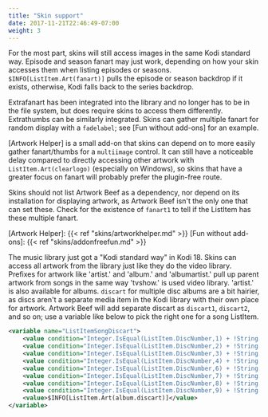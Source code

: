 ```yaml
---
title: "Skin support"
date: 2017-11-21T22:46:49-07:00
weight: 3
---
```


For the most part, skins will still access images in the same Kodi standard way.
Episode and season fanart may just work, depending on how your skin accesses them when listing
episodes or seasons. `$INFO[ListItem.Art(fanart)]` pulls the episode or season backdrop if it exists,
otherwise, Kodi falls back to the series backdrop.

Extrafanart has been integrated into the library and no longer has to be in the file system,
but does require skins to access them differently. Extrathumbs can be similarly integrated.
Skins can gather multiple fanart for random display with a `fadelabel`; see [Fun without add-ons] for an example.

[Artwork Helper] is a small add-on that skins can depend on to more easily gather fanart/thumbs for a
`multiimage` control. It can still have a noticeable delay compared to directly accessing
other artwork with `ListItem.Art(clearlogo)` (especially on Windows), so skins that have a greater
focus on fanart will probably prefer the plugin-free route.

Skins should not list Artwork Beef as a dependency, nor depend on its installation for displaying
artwork, as Artwork Beef isn't the only one that can set these. Check for the existence of
`fanart1` to tell if the ListItem has these multiple fanart.

[Artwork Helper]: {{< ref "skins/artworkhelper.md" >}}
[Fun without add-ons]: {{< ref "skins/addonfreefun.md" >}}

The music library just got a "Kodi standard way" in Kodi 18. Skins can access all artwork from the
library just like they do the video library. Prefixes for artwork like 'artist.' and 'album.'
and 'albumartist.' pull up parent artwork from songs in the same way 'tvshow.' is used video
library. 'artist.' is also available for albums. `discart` for multiple disc albums are a bit hairier,
as discs aren't a separate media item in the Kodi library with their own place for artwork.
Artwork Beef will add separate discart as `discart1`, `discart2`, and so on; use a variable like
below to pick the right one for a song ListItem.

```xml
<variable name="ListItemSongDiscart">
	<value condition="Integer.IsEqual(ListItem.DiscNumber,1) + !String.IsEmpty(ListItem.Art(album.discart1))">$INFO[ListItem.Art(album.discart1)]</value>
	<value condition="Integer.IsEqual(ListItem.DiscNumber,2) + !String.IsEmpty(ListItem.Art(album.discart2))">$INFO[ListItem.Art(album.discart2)]</value>
	<value condition="Integer.IsEqual(ListItem.DiscNumber,3) + !String.IsEmpty(ListItem.Art(album.discart3))">$INFO[ListItem.Art(album.discart3)]</value>
	<value condition="Integer.IsEqual(ListItem.DiscNumber,4) + !String.IsEmpty(ListItem.Art(album.discart4))">$INFO[ListItem.Art(album.discart4)]</value>
	<value condition="Integer.IsEqual(ListItem.DiscNumber,6) + !String.IsEmpty(ListItem.Art(album.discart6))">$INFO[ListItem.Art(album.discart6)]</value>
	<value condition="Integer.IsEqual(ListItem.DiscNumber,7) + !String.IsEmpty(ListItem.Art(album.discart7))">$INFO[ListItem.Art(album.discart7)]</value>
	<value condition="Integer.IsEqual(ListItem.DiscNumber,8) + !String.IsEmpty(ListItem.Art(album.discart8))">$INFO[ListItem.Art(album.discart8)]</value>
	<value condition="Integer.IsEqual(ListItem.DiscNumber,9) + !String.IsEmpty(ListItem.Art(album.discart9))">$INFO[ListItem.Art(album.discart9)]</value>
	<value>$INFO[ListItem.Art(album.discart)]</value>
</variable>
```

